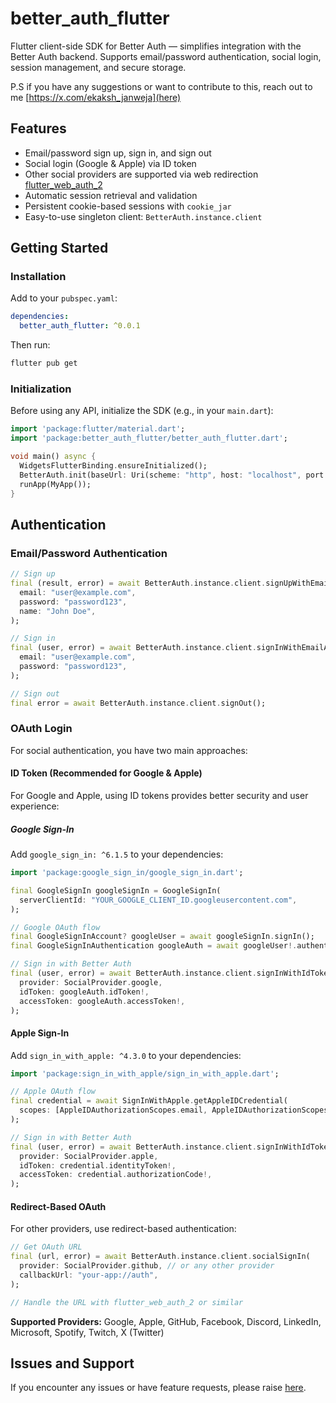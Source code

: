 # better_auth_flutter

Flutter client-side SDK for Better Auth — simplifies integration with the Better Auth backend. Supports email/password authentication, social login, session management, and secure storage.

P.S if you have any suggestions or want to contribute to this, reach out to me [https://x.com/ekaksh_janweja](here)

## Features

- Email/password sign up, sign in, and sign out
- Social login (Google & Apple) via ID token
- Other social providers are supported via web redirection [flutter_web_auth_2](https://pub.dev/packages/flutter_web_auth_2)
- Automatic session retrieval and validation
- Persistent cookie-based sessions with `cookie_jar`
- Easy-to-use singleton client: `BetterAuth.instance.client`

## Getting Started

### Installation

Add to your `pubspec.yaml`:

```yaml
dependencies:
  better_auth_flutter: ^0.0.1
```

Then run:

```bash
flutter pub get
```

### Initialization

Before using any API, initialize the SDK (e.g., in your `main.dart`):

```dart
import 'package:flutter/material.dart';
import 'package:better_auth_flutter/better_auth_flutter.dart';

void main() async {
  WidgetsFlutterBinding.ensureInitialized();
  BetterAuth.init(baseUrl: Uri(scheme: "http", host: "localhost", port: 8080)); //URI of your backend
  runApp(MyApp());
}
```

## Authentication

### Email/Password Authentication

```dart
// Sign up
final (result, error) = await BetterAuth.instance.client.signUpWithEmailAndPassword(
  email: "user@example.com",
  password: "password123",
  name: "John Doe",
);

// Sign in
final (user, error) = await BetterAuth.instance.client.signInWithEmailAndPassword(
  email: "user@example.com",
  password: "password123",
);

// Sign out
final error = await BetterAuth.instance.client.signOut();
```

### OAuth Login

For social authentication, you have two main approaches:

#### ID Token (Recommended for Google & Apple)

For Google and Apple, using ID tokens provides better security and user experience:

##### Google Sign-In

Add `google_sign_in: ^6.1.5` to your dependencies:

```dart
import 'package:google_sign_in/google_sign_in.dart';

final GoogleSignIn googleSignIn = GoogleSignIn(
  serverClientId: "YOUR_GOOGLE_CLIENT_ID.googleusercontent.com",
);

// Google OAuth flow
final GoogleSignInAccount? googleUser = await googleSignIn.signIn();
final GoogleSignInAuthentication googleAuth = await googleUser!.authentication;

// Sign in with Better Auth
final (user, error) = await BetterAuth.instance.client.signInWithIdToken(
  provider: SocialProvider.google,
  idToken: googleAuth.idToken!,
  accessToken: googleAuth.accessToken!,
);
```

#### Apple Sign-In

Add `sign_in_with_apple: ^4.3.0` to your dependencies:

```dart
import 'package:sign_in_with_apple/sign_in_with_apple.dart';

// Apple OAuth flow
final credential = await SignInWithApple.getAppleIDCredential(
  scopes: [AppleIDAuthorizationScopes.email, AppleIDAuthorizationScopes.fullName],
);

// Sign in with Better Auth
final (user, error) = await BetterAuth.instance.client.signInWithIdToken(
  provider: SocialProvider.apple,
  idToken: credential.identityToken!,
  accessToken: credential.authorizationCode!,
);
```

#### Redirect-Based OAuth

For other providers, use redirect-based authentication:

```dart
// Get OAuth URL
final (url, error) = await BetterAuth.instance.client.socialSignIn(
  provider: SocialProvider.github, // or any other provider
  callbackUrl: "your-app://auth",
);

// Handle the URL with flutter_web_auth_2 or similar
```

**Supported Providers:** Google, Apple, GitHub, Facebook, Discord, LinkedIn, Microsoft, Spotify, Twitch, X (Twitter)

## Issues and Support

If you encounter any issues or have feature requests, please raise [here](https://github.com/ekakshjanweja/better_auth_flutter).
